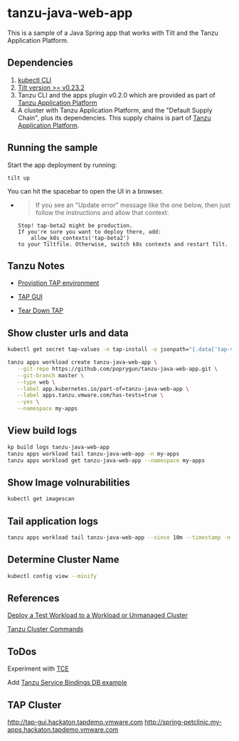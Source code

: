 # tanzu-java-web-app

This is a sample of a Java Spring app that works with Tilt and the Tanzu Application Platform.

## Dependencies
1. [kubectl CLI](https://kubernetes.io/docs/tasks/tools/)
1. [Tilt version >= v0.23.2](https://docs.tilt.dev/install.html)
1. Tanzu CLI and the apps plugin v0.2.0 which are provided as part of [Tanzu Application Platform](https://network.tanzu.vmware.com/products/tanzu-application-platform)
1. A cluster with Tanzu Application Platform, and the "Default Supply Chain", plus its dependencies. This supply chains is part of [Tanzu Application Platform](https://network.tanzu.vmware.com/products/tanzu-application-platform).

## Running the sample

Start the app deployment by running:

```
tilt up
```

You can hit the spacebar to open the UI in a browser. 

- > If you see an "Update error" message like the one below, then just follow the instructions and allow that context:
    ```
    Stop! tap-beta2 might be production.
    If you're sure you want to deploy there, add:
        allow_k8s_contexts('tap-beta2')
    to your Tiltfile. Otherwise, switch k8s contexts and restart Tilt.
    ```

## Tanzu Notes

- [Provistion TAP environment](https://tap-test-bed.svc.eng.vmware.com/job/create-tap-testbed/)

- [TAP GUI](http://tap-gui.tap-ashumilov-cluster.tapdemo.vmware.com/)

- [Tear Down TAP](https://tap-test-bed.svc.eng.vmware.com/job/delete-tap-cluster/)

## Show cluster urls and data

```bash
kubectl get secret tap-values -n tap-install -o jsonpath="{.data['tap-values\.yaml']}" | base64 -d
```

```bash
tanzu apps workload create tanzu-java-web-app \
   --git-repo https://github.com/poprygun/tanzu-java-web-app.git \
   --git-branch master \
   --type web \
   --label app.kubernetes.io/part-of=tanzu-java-web-app \
   --label apps.tanzu.vmware.com/has-tests=true \
   --yes \
   --namespace my-apps
```

## View build logs

```bash
kp build logs tanzu-java-web-app
tanzu apps workload tail tanzu-java-web-app -n my-apps
tanzu apps workload get tanzu-java-web-app --namespace my-apps
```

## Show Image volnurabilities

```bash
kubectl get imagescan
```

## Tail application logs

```bash
tanzu apps workload tail tanzu-java-web-app --since 10m --timestamp -n my-apps
```

## Determine Cluster Name

```bash
kubectl config view --minify
```

## References

[Deploy a Test Workload to a Workload or Unmanaged Cluster](https://tanzucommunityedition.io/docs/v0.12/sample/#deploy-a-test-workload-to-a-workload-or-unmanaged-cluster)

[Tanzu Cluster Commands](https://tanzucommunityedition.io/docs/v0.12/ref-unmanaged-cluster/)

## ToDos

Experiment with [TCE](https://github.com/p-ssanders/tce-demo)

Add [Tanzu Service Bindings DB example](https://github.com/vmware-tanzu/servicebinding/tree/main/samples)

## TAP Cluster

http://tap-gui.hackaton.tapdemo.vmware.com
http://spring-petclinic.my-apps.hackaton.tapdemo.vmware.com


